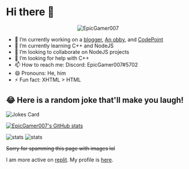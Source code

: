 # Hi there 👋

<!--
**EpicGamer007/EpicGamer007** is a ✨ _special_ ✨ repository because its `README.md` (this file) appears on your GitHub profile.

Here are some ideas to get you started:

-->

<p align="center"> <img src="https://komarev.com/ghpvc/?username=EpicGamer007" alt="EpicGamer007"/> </p> 

- 🔭 I’m currently working on a [blogger](https://replit.com/@EpicGamer007/blogger), [An obby](https://replit.com/@EpicGamer007/3js), and [CodePoint](https://replit.com/@xxpertHacker/CodePoint)
- 🌱 I’m currently learning C++ and NodeJS
- 👯 I’m looking to collaborate on NodeJS projects
- 🤔 I’m looking for help with C++
- 📫 How to reach me: Discord: EpicGamer007#5702
- 😄 Pronouns: He, him
- ⚡ Fun fact: XHTML > HTML

## 😂 Here is a random joke that'll make you laugh!
![Jokes Card](https://readme-jokes.vercel.app/api)

[![EpicGamer007's GitHub stats](https://github-readme-stats.vercel.app/api?username=EpicGamer007&theme=dark)](https://github.com/anuraghazra/github-readme-stats)

![stats](https://replstatswidget.19wintersp.repl.co/?name=EpicGamer007&type=minimal-tiles&theme=dark&foreground=#f8f8ff&border=#f8f8ff.png)
![stats](https://replstatswidget.19wintersp.repl.co/?name=EpicGamer007&type=languages&theme=dark&foreground=#f8f8ff&border=#f8f8ff.png)

~~Sorry for spamming this page with images lol~~

I am more active on [replit](https://replit.com). My profile is [here](https://repl.it/@EpicGamer007).
